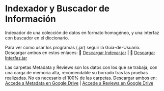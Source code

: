 # Indexador y Buscador de Información
Indexador de una colección de datos en formato homogéneo, y una interfaz con buscador en el diccionario.

Para ver como usar los programas (.jar) seguir la Guia-de-Usuario. Descargar ambos en estos enlaces: 🔗 [Descargar Indexar.jar](https://drive.google.com/uc?id=1zTv2YivK1UkyCmxX2eO_GpXDpzKmw9lr) | 🔗 [Descargar Interfaz.jar](https://drive.google.com/uc?id=1hVtIt-T-iHU7mjQpr4kGJY5gTAvbkZ_R)

Las carpetas Metadata y Reviews son los datos con los que se trabaja, con una carga de memoria alta, recomendable su borrado tras las pruebas realizadas. No es necesario el 100% de las carpetas. Descargar ambos en: [Accede a Metadata en Google Drive](https://drive.google.com/drive/folders/12RwRIHf4YK1wmuBEHsHzk6Fy_ASm7ME_?usp=sharing) | [Accede a Reviews en Google Drive](https://drive.google.com/drive/folders/1Uo4V9TXL6SJSDZAuXLej1QDluz4n922R?usp=sharing)

